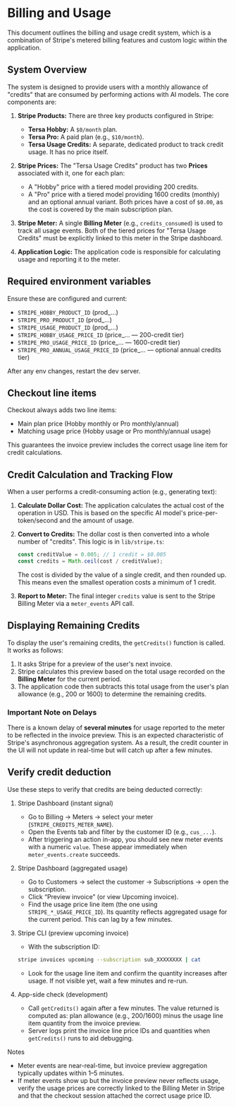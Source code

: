 # Billing and Usage

This document outlines the billing and usage credit system, which is a combination of Stripe's metered billing features and custom logic within the application.

## System Overview

The system is designed to provide users with a monthly allowance of "credits" that are consumed by performing actions with AI models. The core components are:

1.  **Stripe Products:** There are three key products configured in Stripe:
    *   **Tersa Hobby:** A `$0/month` plan.
    *   **Tersa Pro:** A paid plan (e.g., `$10/month`).
    *   **Tersa Usage Credits:** A separate, dedicated product to track credit usage. It has no price itself.

2.  **Stripe Prices:** The "Tersa Usage Credits" product has two **Prices** associated with it, one for each plan:
    *   A "Hobby" price with a tiered model providing 200 credits.
    *   A "Pro" price with a tiered model providing 1600 credits (monthly) and an optional annual variant.
    Both prices have a cost of `$0.00`, as the cost is covered by the main subscription plan.

3.  **Stripe Meter:** A single **Billing Meter** (e.g., `credits_consumed`) is used to track all usage events. Both of the tiered prices for "Tersa Usage Credits" must be explicitly linked to this meter in the Stripe dashboard.

4.  **Application Logic:** The application code is responsible for calculating usage and reporting it to the meter.

## Required environment variables

Ensure these are configured and current:

- `STRIPE_HOBBY_PRODUCT_ID` (prod_…)
- `STRIPE_PRO_PRODUCT_ID` (prod_…)
- `STRIPE_USAGE_PRODUCT_ID` (prod_…)
- `STRIPE_HOBBY_USAGE_PRICE_ID` (price_… — 200-credit tier)
- `STRIPE_PRO_USAGE_PRICE_ID` (price_… — 1600-credit tier)
- `STRIPE_PRO_ANNUAL_USAGE_PRICE_ID` (price_… — optional annual credits tier)

After any env changes, restart the dev server.

## Checkout line items

Checkout always adds two line items:

- Main plan price (Hobby monthly or Pro monthly/annual)
- Matching usage price (Hobby usage or Pro monthly/annual usage)

This guarantees the invoice preview includes the correct usage line item for credit calculations.

## Credit Calculation and Tracking Flow

When a user performs a credit-consuming action (e.g., generating text):

1.  **Calculate Dollar Cost:** The application calculates the actual cost of the operation in USD. This is based on the specific AI model's price-per-token/second and the amount of usage.

2.  **Convert to Credits:** The dollar cost is then converted into a whole number of "credits". This logic is in `lib/stripe.ts`:
    ```typescript
    const creditValue = 0.005; // 1 credit = $0.005
    const credits = Math.ceil(cost / creditValue);
    ```
    The cost is divided by the value of a single credit, and then rounded up. This means even the smallest operation costs a minimum of 1 credit.

3.  **Report to Meter:** The final integer `credits` value is sent to the Stripe Billing Meter via a `meter_events` API call.

## Displaying Remaining Credits

To display the user's remaining credits, the `getCredits()` function is called. It works as follows:

1.  It asks Stripe for a preview of the user's next invoice.
2.  Stripe calculates this preview based on the total usage recorded on the **Billing Meter** for the current period.
3.  The application code then subtracts this total usage from the user's plan allowance (e.g., 200 or 1600) to determine the remaining credits.

### Important Note on Delays

There is a known delay of **several minutes** for usage reported to the meter to be reflected in the invoice preview. This is an expected characteristic of Stripe's asynchronous aggregation system. As a result, the credit counter in the UI will not update in real-time but will catch up after a few minutes.

## Verify credit deduction

Use these steps to verify that credits are being deducted correctly:

1. Stripe Dashboard (instant signal)
   - Go to Billing → Meters → select your meter (`STRIPE_CREDITS_METER_NAME`).
   - Open the Events tab and filter by the customer ID (e.g., `cus_...`).
   - After triggering an action in-app, you should see new meter events with a numeric `value`. These appear immediately when `meter_events.create` succeeds.

2. Stripe Dashboard (aggregated usage)
   - Go to Customers → select the customer → Subscriptions → open the subscription.
   - Click “Preview invoice” (or view Upcoming invoice).
   - Find the usage price line item (the one using `STRIPE_*_USAGE_PRICE_ID`). Its quantity reflects aggregated usage for the current period. This can lag by a few minutes.

3. Stripe CLI (preview upcoming invoice)
   - With the subscription ID:
   ```bash
   stripe invoices upcoming --subscription sub_XXXXXXXX | cat
   ```
   - Look for the usage line item and confirm the quantity increases after usage. If not visible yet, wait a few minutes and re-run.

4. App-side check (development)
   - Call `getCredits()` again after a few minutes. The value returned is computed as: plan allowance (e.g., 200/1600) minus the usage line item quantity from the invoice preview.
   - Server logs print the invoice line price IDs and quantities when `getCredits()` runs to aid debugging.

Notes
- Meter events are near-real-time, but invoice preview aggregation typically updates within 1–5 minutes.
- If meter events show up but the invoice preview never reflects usage, verify the usage prices are correctly linked to the Billing Meter in Stripe and that the checkout session attached the correct usage price ID.
